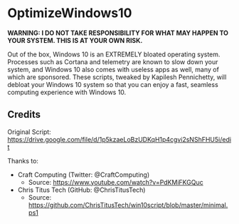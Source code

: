# OptimizeWindows10

**WARNING: I DO NOT TAKE RESPONSIBILITY FOR WHAT MAY HAPPEN TO YOUR SYSTEM. THIS IS AT YOUR OWN RISK.**

Out of the box, Windows 10 is an EXTREMELY bloated operating system. Processes such as Cortana and telemetry are known 
to slow down your system, and Windows 10 also comes with useless apps as well, many of which are sponsored. These 
scripts, tweaked by Kapilesh Pennichetty, will debloat your Windows 10 system so that you can enjoy a fast, seamless 
computing experience with Windows 10.

## Credits

Original Script: https://drive.google.com/file/d/1p5kzaeLoBzUDKqH1p4cgvi2sNShFHU5i/edit

Thanks to:
- Craft Computing (Twitter: @CraftComputing)
    - Source: https://www.youtube.com/watch?v=PdKMiFKGQuc
- Chris Titus Tech (GitHub: @ChrisTitusTech)
    - Source: https://github.com/ChrisTitusTech/win10script/blob/master/minimal.ps1
